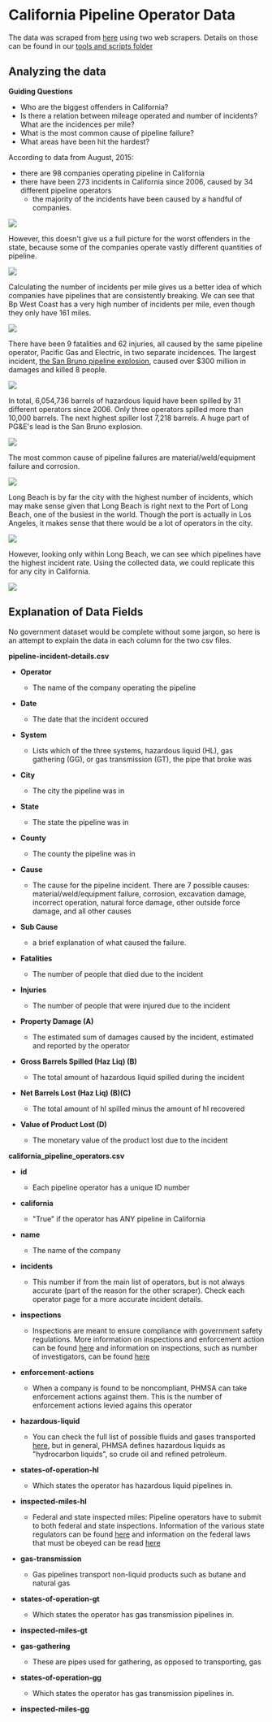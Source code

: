 California Pipeline Operator Data
====================================

The data was scraped from [here](http://primis.phmsa.dot.gov/comm/reports/operator/OperatorListNoJS.html) using two web scrapers. Details on those can be found in our [tools and scripts folder](/tools-and-scripts/pull-us-pipeline-operators)

Analyzing the data
------------------

**Guiding Questions**

* Who are the biggest offenders in California?
* Is there a relation between mileage operated and number of incidents? What are the incidences per mile?
* What is the most common cause of pipeline failure?
* What areas have been hit the hardest?

According to data from August, 2015:
* there are 98 companies operating pipeline in California
* there have been 273 incidents in California since 2006, caused by 34 different pipeline operators
    * the majority of the incidents have been caused by a handful of companies.

![](/ca-pipeline-data-images/Pipeline_Operators_with_more_than_10_incidents.png)

However, this doesn't give us a full picture for the worst offenders in the state, because some of the companies operate vastly different quantities of pipeline.

![](./ca-pipeline-data-images/Operators_with_more_than_1000_miles.png)


Calculating the number of incidents per mile gives us a better idea of which companies have pipelines that are consistently breaking. We can see that Bp West Coast has a very high number of incidents per mile, even though they only have 161 miles.

![](./ca-pipeline-data-images/Incidents_per_1000.png)

There have been 9 fatalities and 62 injuries, all caused by the same pipeline operator, Pacific Gas and Electric, in two separate incidences. The largest incident, [the San Bruno pipeline explosion](http://www.scpr.org/news/2015/04/09/50901/california-regulator-suggests-utility-pg-e-is-too/), caused over $300 million in damages and killed 8 people.

![](./ca-pipeline-data-images/Top_10_-_Property_Damages_Damages__chartbuilder.png)

In total, 6,054,736 barrels of hazardous liquid have been spilled by 31 different operators since 2006. Only three operators spilled more than 10,000 barrels. The next highest spiller lost 7,218 barrels. A huge part of PG&E's lead is the San Bruno explosion.

![](./ca-pipeline-data-images/Top_5_-_Barrels_Spilled_by_Operator_Barrels_Spilled_chartbuilder.png)


The most common cause of pipeline failures are material/weld/equipment failure and corrosion.

![](./ca-pipeline-data-images/Cause_of_Pipeline_Failures__Number_of_Failures_Since_'06_chartbuilder.png)

Long Beach is by far the city with the highest number of incidents, which may make sense given that Long Beach is right next to the Port of Long Beach, one of the busiest in the world. Though the port is actually in Los Angeles, it makes sense that there would be a lot of operators in the city.

![](./ca-pipeline-data-images/Top_5_Cities_with_the_highest_number_of_incidents_Incidents_chartbuilder.png)

However, looking only within Long Beach, we can see which pipelines have the highest incident rate. Using the collected data, we could replicate this for any city in California.

![](./ca-pipeline-data-images/Operator_incidents_in_Long_Beach_Incidents_in_Long_Beach_chartbuilder.png)


Explanation of Data Fields
--------------------------

No government dataset would be complete without some jargon, so here is an attempt to explain the data in each column for the two csv files.

**pipeline-incident-details.csv**

* **Operator**
    * The name of the company operating the pipeline

* **Date**
    * The date that the incident occured

* **System**
    * Lists which of the three systems, hazardous liquid (HL), gas gathering (GG), or gas transmission (GT), the pipe that broke was

* **City**
    * The city the pipeline was in

* **State**
    * The state the pipeline was in

* **County**
    * The county the pipeline was in

* **Cause**
    * The cause for the pipeline incident. There are 7 possible causes: material/weld/equipment failure, corrosion, excavation damage, incorrect operation, natural force damage, other outside force damage, and all other causes

* **Sub Cause**
    * a brief explanation of what caused the failure.

* **Fatalities**
    * The number of people that died due to the incident

* **Injuries**
    * The number of people that were injured due to the incident

* **Property Damage (A)**
    * The estimated sum of damages caused by the incident, estimated and reported by the operator

* **Gross Barrels Spilled (Haz Liq) (B)**
    * The total amount of hazardous liquid spilled during the incident

* **Net Barrels Lost (Haz Liq) (B)(C)**
    * The total amount of hl spilled minus the amount of hl recovered

* **Value of Product Lost (D)**
    * The monetary value of the product lost due to the incident

**california_pipeline_operators.csv**

* **id**
    * Each pipeline operator has a unique ID number

* **california**
    * "True" if the operator has ANY pipeline in California

* **name**
    * The name of the company

* **incidents**
    * This number if from the main list of operators, but is not always accurate (part of the reason for the other scraper). Check each operator page for a more accurate incident details.

* **inspections**
    * Inspections are meant to ensure compliance with government safety regulations. More information on inspections and enforcement action can be found [here](http://phmsa.dot.gov/inspect-enforce) and information on inspections, such as number of investigators, can be found [here](http://phmsa.dot.gov/pipeline/inspections)

* **enforcement-actions**
    * When a company is found to be noncompliant, PHMSA can take enforcement actions against them. This is the number of enforcement actions levied agains this operator

* **hazardous-liquid**
    * You can check the full list of possible fluids and gases transported [here](http://primis.phmsa.dot.gov/comm/FactSheets/FSProductList.htm?nocache=2022), but in general, PHMSA defines hazardous liquids as "hydrocarbon liquids", so crude oil and refined petroleum.

* **states-of-operation-hl**
    * Which states the operator has hazardous liquid pipelines in.

* **inspected-miles-hl**
    * Federal and state inspected miles: Pipeline operators have to submit to both federal and state inspections. Information of the various state regulators can be found [here](http://phmsa.dot.gov/pipeline/state-programs) and information on the federal laws that must be obeyed can be read [here](http://phmsa.dot.gov/pipeline/stateprograms/federalstateauthorities)

* **gas-transmission**
    * Gas pipelines transport non-liquid products such as butane and natural gas

* **states-of-operation-gt**
    * Which states the operator has gas transmission pipelines in.

* **inspected-miles-gt**

* **gas-gathering**
    * These are pipes used for gathering, as opposed to transporting, gas

* **states-of-operation-gg**
    * Which states the operator has gas transmission pipelines in.

* **inspected-miles-gg**
